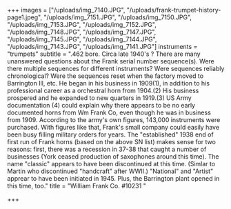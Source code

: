 +++
images = ["/uploads/img_7140.JPG", "/uploads/frank-trumpet-history-page1.jpeg", "/uploads/img_7151.JPG", "/uploads/img_7150.JPG", "/uploads/img_7153.JPG", "/uploads/img_7152.JPG", "/uploads/img_7148.JPG", "/uploads/img_7147.JPG", "/uploads/img_7145.JPG", "/uploads/img_7144.JPG", "/uploads/img_7143.JPG", "/uploads/img_7141.JPG"]
instruments = "trumpets"
subtitle = ".462 bore. Circa late 1940's ? There are many unanswered questions about the Frank serial number sequence(s). Were there multiple sequences for different instruments? Were sequences reliably chronological? Were the sequences reset when the factory moved to Barrington Ill, etc.  He began in his business in 1909(1), in addition to his professional career as a orchestral horn from 1904.(2) His business prospered and he expanded to new quarters in 1919.(3)  US Army documentation (4) could explain why there appears to be no early documented horns from Wm Frank Co, even though he was in business from 1909. According to the army's own figures, 143,000 instruments were purchased. With figures like that, Frank's small company could easily have been busy filling military orders for years.  The \"established\" 1938 end of first run of Frank horns (based on the above SN list) makes sense for two reasons: first, there was a recession in 37-38 that caught a number of businesses (York ceased production of saxophones around this time). The name \"classic\" appears to have been discontinued at this time. (Simlar to Martin who discontinued \"handcraft\" after WWII.) \"National\" and \"Artist\" apprear to have been initiated in 1945. Plus, the Barrington plant opened in this time, too."
title = "William Frank Co. #10231 "

+++
